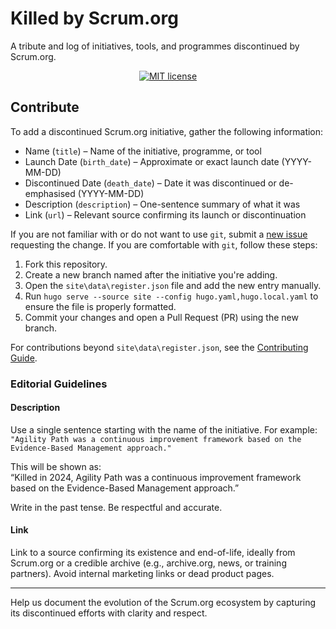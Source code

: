 # Killed by Scrum.org

A tribute and log of initiatives, tools, and programmes discontinued by Scrum.org.

<div align="center">

[![MIT license](https://img.shields.io/badge/License-MIT-blue.svg)](/LICENSE)

</div>

## Contribute

To add a discontinued Scrum.org initiative, gather the following information:

- Name (`title`) – Name of the initiative, programme, or tool
- Launch Date (`birth_date`) – Approximate or exact launch date (YYYY-MM-DD)
- Discontinued Date (`death_date`) – Date it was discontinued or de-emphasised (YYYY-MM-DD)
- Description (`description`) – One-sentence summary of what it was
- Link (`url`) – Relevant source confirming its launch or discontinuation

If you are not familiar with or do not want to use `git`, submit a [new issue](https://github.com/MrHinsh/killed-by-scrum-org/issues/new?template=add-an-obituary.md) requesting the change. If you are comfortable with `git`, follow these steps:

1. Fork this repository.
2. Create a new branch named after the initiative you're adding.
3. Open the `site\data\register.json` file and add the new entry manually.
4. Run `hugo serve --source site --config hugo.yaml,hugo.local.yaml` to ensure the file is properly formatted.
5. Commit your changes and open a Pull Request (PR) using the new branch.

For contributions beyond `site\data\register.json`, see the [Contributing Guide](.github/CONTRIBUTING.md).

### Editorial Guidelines

#### Description

Use a single sentence starting with the name of the initiative. For example:  
`"Agility Path was a continuous improvement framework based on the Evidence-Based Management approach."`

This will be shown as:  
“Killed in 2024, Agility Path was a continuous improvement framework based on the Evidence-Based Management approach.”

Write in the past tense. Be respectful and accurate.

#### Link

Link to a source confirming its existence and end-of-life, ideally from Scrum.org or a credible archive (e.g., archive.org, news, or training partners). Avoid internal marketing links or dead product pages.

---

Help us document the evolution of the Scrum.org ecosystem by capturing its discontinued efforts with clarity and respect.
